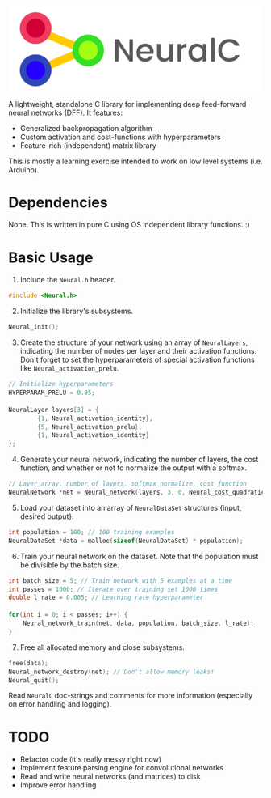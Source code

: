<img src="./media/logo.png" alt="NeuralC" width="500"/>

A lightweight, standalone C library for implementing deep feed-forward neural networks (DFF). It features:

- Generalized backpropagation algorithm
- Custom activation and cost-functions with hyperparameters
- Feature-rich (independent) matrix library

This is mostly a learning exercise intended to work on low level systems (i.e. Arduino).

# Dependencies

None. This is written in pure C using OS independent library functions. :)

# Basic Usage

1. Include the `Neural.h` header.
```c
#include <Neural.h>
```

2. Initialize the library's subsystems.
```c
Neural_init();
```

3. Create the structure of your network using an array of `NeuralLayers`, indicating the number of nodes per layer and their activation functions. Don't forget to set the hyperparameters of special activation functions like `Neural_activation_prelu`.
```c
// Initialize hyperparameters
HYPERPARAM_PRELU = 0.05;

NeuralLayer layers[3] = {
		{1, Neural_activation_identity},
		{5, Neural_activation_prelu},
		{1, Neural_activation_identity}
};
```

4. Generate your neural network, indicating the number of layers, the cost function, and whether or not to normalize the output with a softmax.
```c
// Layer array, number of layers, softmax normalize, cost function
NeuralNetwork *net = Neural_network(layers, 3, 0, Neural_cost_quadratic);
```

5. Load your dataset into an array of `NeuralDataSet` structures {input, desired output}.
```c
int population = 100; // 100 training examples
NeuralDataSet *data = malloc(sizeof(NeuralDataSet) * population);
```

6. Train your neural network on the dataset. Note that the population must be divisible by the batch size.
```c
int batch_size = 5; // Train network with 5 examples at a time
int passes = 1000; // Iterate over training set 1000 times
double l_rate = 0.005; // Learning rate hyperparameter

for(int i = 0; i < passes; i++) {
    Neural_network_train(net, data, population, batch_size, l_rate);
}
```

7. Free all allocated memory and close subsystems.
```c
free(data);
Neural_network_destroy(net); // Don't allow memory leaks!
Neural_quit();
```

Read `NeuralC` doc-strings and comments for more information (especially on error handling and logging).

# TODO

- Refactor code (it's really messy right now)
- Implement feature parsing engine for convolutional networks
- Read and write neural networks (and matrices) to disk
- Improve error handling